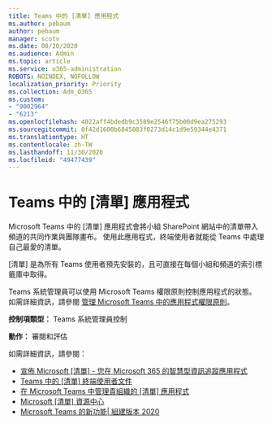 ```yaml
---
title: Teams 中的 [清單] 應用程式
ms.author: pebaum
author: pebaum
manager: scotv
ms.date: 08/20/2020
ms.audience: Admin
ms.topic: article
ms.service: o365-administration
ROBOTS: NOINDEX, NOFOLLOW
localization_priority: Priority
ms.collection: Adm_O365
ms.custom:
- "9002964"
- "6213"
ms.openlocfilehash: 4022aff4bdedb9c3589e2546f75b00d9ea275293
ms.sourcegitcommit: 0f42d1600b6845083f0273d14c1d9e59344e4371
ms.translationtype: HT
ms.contentlocale: zh-TW
ms.lasthandoff: 11/30/2020
ms.locfileid: "49477439"
---
```

# <a name="lists-app-in-teams"></a>Teams 中的 [清單] 應用程式

Microsoft Teams 中的 [清單] 應用程式會將小組 SharePoint 網站中的清單帶入頻道的共同作業與團隊畫布。 使用此應用程式，終端使用者就能從 Teams 中處理自己最愛的清單。

[清單] 是為所有 Teams 使用者預先安裝的，且可直接在每個小組和頻道的索引標籤庫中取得。

Teams 系統管理員可以使用 Microsoft Teams 權限原則控制應用程式的狀態。 如需詳細資訊，請參閱 [管理 Microsoft Teams 中的應用程式權限原則](https://docs.microsoft.com/microsoftteams/teams-app-permission-policies)。

**控制項類型：** Teams 系統管理員控制  

**動作：**  審閱和評估

如需詳細資訊，請參閱：

- [宣佈 Microsoft [清單] - 您在 Microsoft 365 的智慧型資訊追蹤應用程式](https://techcommunity.microsoft.com/t5/microsoft-365-blog/announcing-microsoft-lists-your-smart-information-tracking-app/ba-p/1372233)
- [Teams 中的 [清單] 終端使用者文件](https://support.microsoft.com/office/get-started-with-lists-in-microsoft-taeams-c971e46b-b36c-491b-9c35-efeddd0297db)
- [在 Microsoft Teams 中管理貴組織的 [清單] 應用程式](https://docs.microsoft.com/microsoftteams/manage-lists-app)
- [Microsoft [清單] 資源中心](https://aka.ms/MSLists)
- [Microsoft Teams 的新功能| 組建版本 2020](https://techcommunity.microsoft.com/t5/microsoft-teams-blog/what-s-new-in-microsoft-teams-build-edition-2020/ba-p/1394224)

